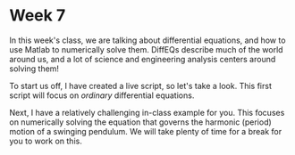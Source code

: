 # Week 7

In this week's class, we are talking about differential equations, and how to use Matlab to numerically solve them. DiffEQs describe much of the world around us, and a lot of science and engineering analysis centers around solving them!

To start us off, I have created a live script, so let's take a look. This first script will focus on *ordinary* differential equations.

Next, I have a relatively challenging in-class example for you. This focuses on numerically solving the equation that governs the harmonic (period) motion of a swinging pendulum. We will take plenty of time for a break for you to work on this.
